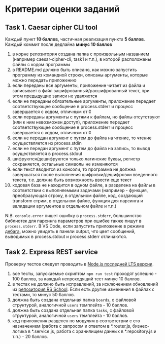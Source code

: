 # Критерии оценки заданий

## Task 1. Caesar cipher CLI tool

Каждый пункт **10 баллов**, частичная реализация пункта **5 баллов**.
Каждый коммит после дедлайна **минус 10 баллов**

1. в корне репозитория создана папка с произвольным названием (например caesar-cipher-cli, task1 и т.п.), в которой расположены файлы с кодом программы
2. в README.md должно быть описано, как можно запустить программу из командной строки, описаны аргументы, которые можно передать приложению
3. если переданы все аргументы, приложение читает из файла и записывает в файл зашифрованный/расшифрованный текст, при этом предыдущие записи не удаляются
4. если не переданы обязательные аргументы, приложение передает соответствующее сообщение в process.stderr и прoцесс завершается с кодом, отличным от 0
5. если переданы аргументы с путями к файлам, но файлы отсутствуют (или к ним невозможен доступ), приложение передает соответствующее сообщение в process.stderr и прoцесс завершается с кодом, отличным от 0
6. если не передан аргумент с путем до файла на чтение, то чтение осуществляется из process.stdin
7. если не передан аргумент с путем до файла на запись, то вывод осуществляется в process.stdout
8. шифруются/дешифруются только латинские буквы, регистр сохраняется, остальные символы не изменяются
9. если текст вводится из консоли, то программа не должна завершаться после выполнения шифровки/дешифровки введенного текста, т.е. должна быть возможность ввести еще текст
10. кодовая база не находится в одном файле, а разделена на файлы в соответствии с выполняемыми задачами (например - функция, преобразующая строку, в отдельном файле, код, создающий transform стрим, в отдельном файле, функция для парсинга и валидации аргументов в отдельном файле и т.п.)

N.B. `console.error` пишет ошибку в `process.stderr`, большинство библиотек для парсинга параметров при ошибке также пишут в `process.stderr`. В VS Code, если запустить приложение в режиме [дебага](https://code.visualstudio.com/docs/editor/debugging), можно увидеть в панели output, что цвет сообщений, выводимых в process.stdout и process.stderr отличаются.

## Task 2. Express REST service

Проверку тестов следует проводить в [Node.js последней LTS версии](https://nodejs.org/en/).

1. все тесты, запускаемые скриптом `npm run test` проходят успешно - 100 баллов, за каждый непроходящий тест минус 10 баллов.
2. в тестах не должно быть исправлений, за исключением обновлений из [репозитория RS School](https://github.com/rolling-scopes-school/nodejs-course-template/tree/master). Если есть другие изменения в файлах с тестами, то минус 50 баллов.
3. должна быть создана отдельная папка `boards`, с файловой структурой, аналогичной `users` темплейта - 10 баллов.
4. должна быть создана отдельная папка `tasks`, с файловой структурой, аналогичной `users` темплейта - 10 баллов.
5. код приложения разделен по модулям в соответствии с его назначением (работа с запросом и ответом в *.router.js, бизнес-логика в *.service.js, работа с хранилищем данных в *.repository.js и т.п.) - 20 баллов.

